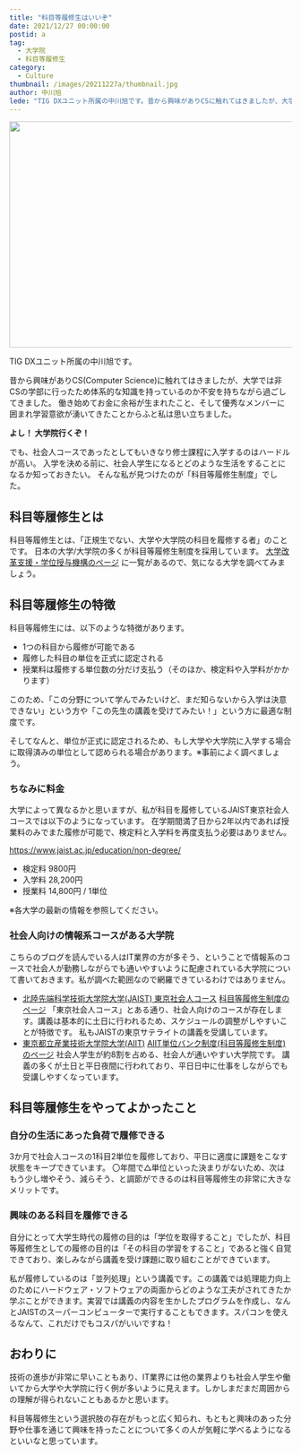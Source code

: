 ```yaml
---
title: "科目等履修生はいいぞ"
date: 2021/12/27 00:00:00
postid: a
tag:
  - 大学院
  - 科目等履修生
category:
  - Culture
thumbnail: /images/20211227a/thumbnail.jpg
author: 中川旭
lede: "TIG DXユニット所属の中川旭です。昔から興味がありCSに触れてはきましたが、大学では非CSの学部に行ったため体系的な知識を持っているのか不安を持ちながら過ごしてきました。働き始めてお金に余裕が生まれたこと、そして優秀なメンバーに囲まれ学習意欲が湧いてきたことからふと私は思い立ちました。よし！大学院行くぞ！"
---
```

<img src="/images/20211227a/education-g3f9d86844_640.jpg" alt="" width="640" height="404">

TIG DXユニット所属の中川旭です。

昔から興味がありCS(Computer Science)に触れてはきましたが、大学では非CSの学部に行ったため体系的な知識を持っているのか不安を持ちながら過ごしてきました。
働き始めてお金に余裕が生まれたこと、そして優秀なメンバーに囲まれ学習意欲が湧いてきたことからふと私は思い立ちました。

**よし！ 大学院行くぞ！**

でも、社会人コースであったとしてもいきなり修士課程に入学するのはハードルが高い。
入学を決める前に、社会人学生になるとどのような生活をすることになるか知っておきたい。
そんな私が見つけたのが「科目等履修生制度」でした。

## 科目等履修生とは

科目等履修生とは、「正規生でない、大学や大学院の科目を履修する者」のことです。
日本の大学/大学院の多くが科目等履修生制度を採用しています。
[大学改革支援・学位授与機構のページ](https://www.niad.ac.jp/n_gakui/application/kamokutou/) に一覧があるので、気になる大学を調べてみましょう。

## 科目等履修生の特徴

科目等履修生には、以下のような特徴があります。

- 1つの科目から履修が可能である
- 履修した科目の単位を正式に認定される
- 授業料は履修する単位数の分だけ支払う（そのほか、検定料や入学料がかかります）

このため、「この分野について学んでみたいけど、まだ知らないから入学は決意できない」という方や「この先生の講義を受けてみたい！」という方に最適な制度です。

そしてなんと、単位が正式に認定されるため、もし大学や大学院に入学する場合に取得済みの単位として認められる場合があります。※事前によく調べましょう。

### ちなみに料金

大学によって異なるかと思いますが、私が科目を履修しているJAIST東京社会人コースでは以下のようになっています。
在学期間満了日から2年以内であれば授業料のみでまた履修が可能で、検定料と入学料を再度支払う必要はありません。

https://www.jaist.ac.jp/education/non-degree/

- 検定料 9800円
- 入学料 28,200円
- 授業料 14,800円 / 1単位

※各大学の最新の情報を参照してください。

### 社会人向けの情報系コースがある大学院

こちらのブログを読んでいる人はIT業界の方が多そう、ということで情報系のコースで社会人が勤務しながらでも通いやすいように配慮されている大学院について書いておきます。私が調べた範囲なので網羅できているわけではありません。

- [北陸先端科学技術大学院大学(JAIST) 東京社会人コース](https://www.jaist.ac.jp/satellite/sate/)
[科目等履修生制度のページ](https://www.jaist.ac.jp/education/non-degree/)
「東京社会人コース」とある通り、社会人向けのコースが存在します。講義は基本的に土日に行われるため、スケジュールの調整がしやすいことが特徴です。
私もJAISTの東京サテライトの講義を受講しています。
- [東京都立産業技術大学院大学(AIIT)](https://aiit.ac.jp/)
[AIIT単位バンク制度(科目等履修生制度)のページ](https://aiit.ac.jp/admission/credited_student/)
社会人学生が約8割を占める、社会人が通いやすい大学院です。
講義の多くが土日と平日夜間に行われており、平日日中に仕事をしながらでも受講しやすくなっています。

## 科目等履修生をやってよかったこと

### 自分の生活にあった負荷で履修できる

3か月で社会人コースの1科目2単位を履修しており、平日に適度に課題をこなす状態をキープできています。
〇年間で△単位といった決まりがないため、次はもう少し増やそう、減らそう、と調節ができるのは科目等履修生の非常に大きなメリットです。

### 興味のある科目を履修できる

自分にとって大学生時代の履修の目的は「学位を取得すること」でしたが、科目等履修生としての履修の目的は「その科目の学習をすること」であると強く自覚できており、楽しみながら講義を受け課題に取り組むことができています。

私が履修しているのは「並列処理」という講義です。この講義では処理能力向上のためにハードウェア・ソフトウェアの両面からどのような工夫がされてきたか学ぶことができます。実習では講義の内容を生かしたプログラムを作成し、なんとJAISTのスーパーコンピューターで実行することもできます。スパコンを使えるなんて、これだけでもコスパがいいですね！

## おわりに

技術の進歩が非常に早いこともあり、IT業界には他の業界よりも社会人学生や働いてから大学や大学院に行く例が多いように見えます。しかしまだまだ周囲からの理解が得られないこともあるかと思います。

科目等履修生という選択肢の存在がもっと広く知られ、もともと興味のあった分野や仕事を通じて興味を持ったことについて多くの人が気軽に学べるようになるといいなと思っています。

